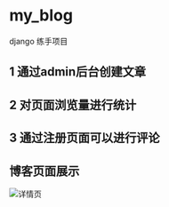 # my_blog
django 练手项目
## 1 通过admin后台创建文章
## 2 对页面浏览量进行统计
## 3 通过注册页面可以进行评论
## 博客页面展示
![详情页](http://qamawjc25.bkt.clouddn.com/%E5%8D%9A%E5%AE%A2%E5%9B%BE%E7%89%871.png)
